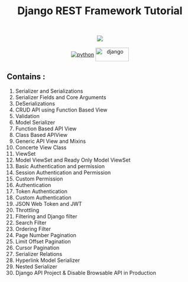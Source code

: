 <h1 align="center">Django REST Framework Tutorial</h1>

<br>
<p align="center">
<img src="https://badges.frapsoft.com/os/v1/open-source.svg?v=103"/> <br><br>
<a href="https://www.python.org/" target="blank"><img align="center" src="http://ForTheBadge.com/images/badges/made-with-python.svg" alt="python"/></a>
<a href="https://www.djangoproject.com/" target="blank"><img align="center" src="https://img.shields.io/badge/Django-092E20?style=for-the-badge&logo=django&logoColor=white" alt="django" height="37" width="90"/></a>
</p>
 
## Contains :

1. Serializer and Serializations
2. Serializer Fields and Core Arguments
3. DeSerializations
4. CRUD API using Function Based View
5. Validation
6. Model Serializer
7. Function Based API View
8. Class Based APIView
9. Generic API View and Mixins
10. Concerte View Class
11. ViewSet
12. Model ViewSet and Ready Only Model ViewSet
13. Basic Authentication and permission
14. Session Authentication and Permission
15. Custom Permission
16. Authentication
17. Token Authentication
18. Custom Authentication
19. JSON Web Token and JWT
20. Throttling
21. Filtering and Django filter
22. Search Filter
23. Ordering Filter
24. Page Number Pagination
25. Limit Offset Pagination
26. Cursor Pagination
27. Serializer Relations
28. Hyperlink Model Serializer
29. Nested Serializer
30. Django API Project & Disable Browsable API in Production
